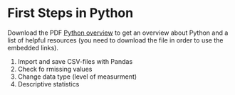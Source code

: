 # First Steps in Python

Download the PDF [Python overview](https://github.com/kirenz/first_steps_in_python/blob/master/Python_overview.pdf) to get an overview about Python and a list of helpful resources (you need to download the file in order to use the embedded links).


1) Import and save CSV-files with Pandas
2) Check fo rmissing values 
3) Change data type (level of measurment)
4) Descriptive statistics
